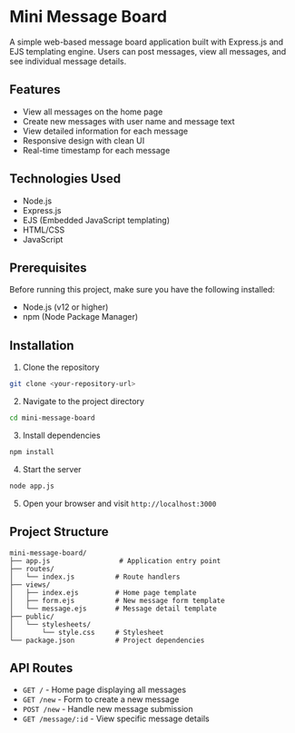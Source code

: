 # Mini Message Board

A simple web-based message board application built with Express.js and EJS templating engine. Users can post messages, view all messages, and see individual message details.

## Features

- View all messages on the home page
- Create new messages with user name and message text
- View detailed information for each message
- Responsive design with clean UI
- Real-time timestamp for each message

## Technologies Used

- Node.js
- Express.js
- EJS (Embedded JavaScript templating)
- HTML/CSS
- JavaScript

## Prerequisites

Before running this project, make sure you have the following installed:
- Node.js (v12 or higher)
- npm (Node Package Manager)

## Installation

1. Clone the repository
```bash
git clone <your-repository-url>
```

2. Navigate to the project directory
```bash
cd mini-message-board
```

3. Install dependencies
```bash
npm install
```

4. Start the server
```bash
node app.js
```

5. Open your browser and visit `http://localhost:3000`

## Project Structure

```
mini-message-board/
├── app.js                 # Application entry point
├── routes/
│   └── index.js          # Route handlers
├── views/
│   ├── index.ejs         # Home page template
│   ├── form.ejs          # New message form template
│   └── message.ejs       # Message detail template
├── public/
│   └── stylesheets/
│       └── style.css     # Stylesheet
└── package.json          # Project dependencies
```

## API Routes

- `GET /` - Home page displaying all messages
- `GET /new` - Form to create a new message
- `POST /new` - Handle new message submission
- `GET /message/:id` - View specific message details